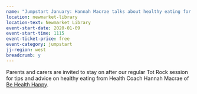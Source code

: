 ```yaml
---
name: "Jumpstart January: Hannah Macrae talks about healthy eating for parents/carers and young children"
location: newmarket-library
location-text: Newmarket Library
event-start-date: 2020-01-09
event-start-time: 1115
event-ticket-price: free
event-category: jumpstart
jj-region: west
breadcrumb: y
---
```


Parents and carers are invited to stay on after our regular Tot Rock session for tips and advice on healthy eating from Health Coach Hannah Macrae of [Be Health Happy](http://behealthhappy.co.uk/).
